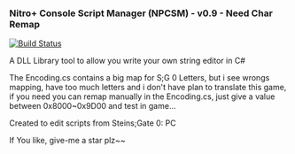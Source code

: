 ### Nitro+ Console Script Manager (NPCSM) - v0.9 - Need Char Remap
[![Build Status](https://travis-ci.org/ForumHulp/pageaddon.svg?branch=master)](http://vnx.uvnworks.com)

A DLL Library tool to allow you write your own string editor in C#

The Encoding.cs contains a big map for S;G 0 Letters, but i see wrongs mapping, have too much letters and i don't have plan to translate this game, if you need you can remap manually in the Encoding.cs, just give a value between 0x8000~0x9D00 and test in game...

Created to edit scripts from Steins;Gate 0: PC

If You like, give-me a star plz~~
